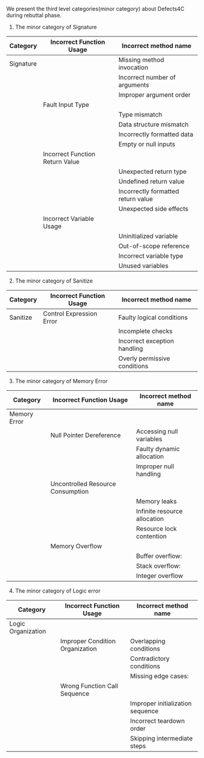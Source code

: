 We present the  third level categories(minor category) about Defects4C during rebuttal phase.

1. The minor category of Signature 

|Category         |Incorrect Function Usage         |Incorrect method name             |
|------------------|---------------------------------|----------------------------------|
|      Signature            |                                 |Missing method invocation         |
|                  |                                 |Incorrect number of arguments     |
|                  |                                 |Improper argument order           |
|                  |Fault Input Type                 |                                  |
|                  |                                 |Type mismatch                     |
|                  |                                 |Data structure mismatch           |
|                  |                                 |Incorrectly formatted data        |
|                  |                                 |Empty or null inputs              |
|      |Incorrect Function Return Value  |                                  |
|                  |                                 |Unexpected return type            |
|                  |                                 |Undefined return value            |
|                  |                                 |Incorrectly formatted return value|
|                  |                                 |Unexpected side effects           |
|                  |Incorrect Variable Usage         |                                  |
|                  |                                 |Uninitialized variable            |
|                  |                                 |Out-of-scope reference            |
|                  |                                 |Incorrect variable type           |
|                  |                                 |Unused variables                  |

2. The minor category of Sanitize 

|Category         |Incorrect Function Usage         |Incorrect method name             |
|------------------|---------------------------------|----------------------------------|
|      Sanitize    |Control Expression Error         |Faulty logical conditions         |
|                  |                                 |Incomplete checks                 |
|                  |                                 |Incorrect exception handling      |
|                  |                                 |Overly permissive conditions      |

3. The minor category of Memory Error  

|Category         |Incorrect Function Usage         |Incorrect method name             |
|------------------|---------------------------------|----------------------------------|
|Memory Error      |                                 |                                  |
|                  |Null Pointer Dereference         |Accessing null variables          |
|                  |                                 |Faulty dynamic allocation         |
|                  |                                 |Improper null handling            |
|                  |Uncontrolled Resource Consumption|                                  |
|                  |                                 |Memory leaks                      |
|                  |                                 |Infinite resource allocation      |
|                  |                                 |Resource lock contention          |
|                  |Memory Overflow                  |                                  |
|                  |                                 |Buffer overflow:                  |
|                  |                                 |Stack overflow:                   |
|                  |                                 |Integer overflow                  |

4. The minor category of Logic error

|Category         |Incorrect Function Usage         |Incorrect method name             |
|------------------|---------------------------------|----------------------------------|
|Logic Organization|                                 |                                  |
|                  |Improper Condition Organization  |Overlapping conditions            |
|                  |                                 |Contradictory conditions          |
|                  |                                 |Missing edge cases:               |
|                  |Wrong Function Call Sequence     |                                  |
|                  |                                 |Improper initialization sequence  |
|                  |                                 |Incorrect teardown order          |
|                  |                                 |Skipping intermediate steps       |
